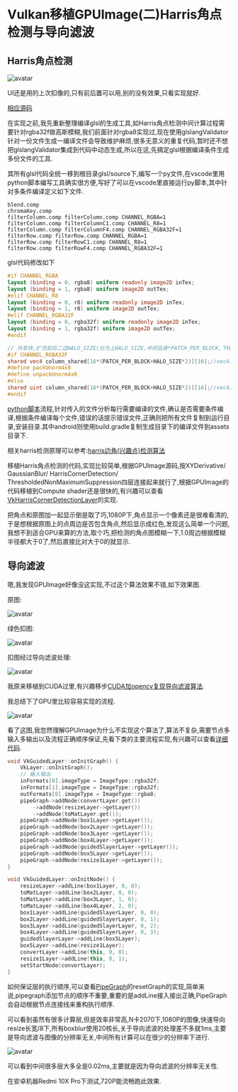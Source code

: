 # Vulkan移植GPUImage(二)Harris角点检测与导向滤波

## Harris角点检测

![avatar](../../images/harris_1.jpg "Harris角点检测")

UI还是用的上次扣像的,只有前后置可以用,别的没有效果,只看实现就好.

[相应源码](https://github.com/xxxzhou/aoce/blob/master/code/aoce_vulkan_extra/layer/VkHarrisCornerDetectionLayer.cpp)

在实现之前,我先重新整理编译glsl的生成工具,如Harris角点检测中间计算过程需要针对rgba32f做高斯模糊,我们前面针对rgba8实现过,现在使用glslangValidator针对一份文件生成一编译文件会导致维护麻烦,很多无意义的重复代码,暂时还不想把glslangValidator集成到代码中动态生成,所以在这,先搞定glsl根据编译条件生成多份文件的工具.

其所有glsl代码全统一移到根目录glsl/source下,编写一个py文件,在vscode里用python脚本编写工具确实很方便,写好了可以在vscode里直接运行py脚本,其中针对多条件编译定义如下文件.

```text
blend.comp
chromaKey.comp
filterColumn.comp filterColumn.comp CHANNEL_RGBA=1
filterColumn.comp filterColumnC1.comp CHANNEL_R8=1
filterColumn.comp filterColumnF4.comp CHANNEL_RGBA32F=1
filterRow.comp filterRow.comp CHANNEL_RGBA=1
filterRow.comp filterRowC1.comp CHANNEL_R8=1
filterRow.comp filterRowF4.comp CHANNEL_RGBA32F=1
```

glsl代码修改如下

```glsl
#if CHANNEL_RGBA
layout (binding = 0, rgba8) uniform readonly image2D inTex;
layout (binding = 1, rgba8) uniform image2D outTex;
#elif CHANNEL_R8
layout (binding = 0, r8) uniform readonly image2D inTex;
layout (binding = 1, r8) uniform image2D outTex;
#elif CHANNEL_RGBA32F
layout (binding = 0, rgba32f) uniform readonly image2D inTex;
layout (binding = 1, rgba32f) uniform image2D outTex;
#endif

// 共享块,扩充前后二边HALO_SIZE(分为上HALO_SIZE,中间自身*PATCH_PER_BLOCK,下HALO_SIZE)
#if CHANNEL_RGBA32F
shared vec4 column_shared[16*(PATCH_PER_BLOCK+HALO_SIZE*2)][16];//vec4[local_size_y][local_size_x]
#define packUnorm4x8
#define unpackUnorm4x8
#else
shared uint column_shared[16*(PATCH_PER_BLOCK+HALO_SIZE*2)][16];//vec4[local_size_y][local_size_x]
#endif
```

[python脚本](https://github.com/xxxzhou/aoce/blob/master/glsl/compileglsl.py)流程,针对传入的文件分析每行需要编译的文件,确认是否需要条件编译,根据条件编译每个文件,错误的话提示错误文件,正确则把所有文件复制到运行目录,安装目录.其中android则使用build.gradle复制生成目录下的编译文件到assets目录下.

相关harris检测原理可以参考:[harris边角(兴趣点)检测算法](https://zhuanlan.zhihu.com/p/42490675)

移植Harris角点检测的代码,实现比较简单,根据GPUImage源码,按XYDerivative/ GaussianBlur/ HarrisCornerDetection/ ThresholdedNonMaximumSuppression四层连接起来就行了,根据GPUImage的代码移植到Compute shader还是很快的,有兴趣可以查看[VkHarrisCornerDetectionLayer](https://github.com/xxxzhou/aoce/blob/master/code/aoce_vulkan_extra/layer/VkHarrisCornerDetectionLayer.cpp)的实现.

把角点和原图加一起显示倒是取了巧,1080P下,角点显示一个像素还是很难看清的,于是想根据原图上的点周边是否包含角点,然后显示成红色,发现这么简单一个问题,我想不到适合GPU来算的方法,取个巧,把检测的角点图模糊一下,1.0周边根据模糊半径都大于0了,然后直接比对大于0的就显示.

## 导向滤波

嗯,我发现GPUImage好像没这实现,不过这个算法效果不错,如下效果图.

原图:

![avatar](../../images/guidedtest_1.png "要扣像的图")

绿色扣图:

![avatar](../../images/guidedtest_2.png "绿色扣图")

扣图经过导向滤波处理:

![avatar](../../images/guidedtest_3.png "导向滤波处理")

我原来移植到CUDA过里,有兴趣移步[CUDA加opencv复现导向滤波算法](https://www.cnblogs.com/zhouxin/p/10203954.html).

我总结下了GPU里比较容易实现的流程.

![avatar](../../images/guided_process.png "导向滤波流程")

看了这图,我忽然理解GPUImage为什么不实现这个算法了,算法不复杂,需要节点多输入多输出以及流程正确顺序保证,先看下类的主要流程实现,有兴趣可以查看[详细代码](https://github.com/xxxzhou/aoce/blob/master/code/aoce_vulkan_extra/layer/VkGuidedLayer.cpp).

```c++
void VkGuidedLayer::onInitGraph() {
    VkLayer::onInitGraph();
    // 输入输出
    inFormats[0].imageType = ImageType::rgba32f;
    inFormats[1].imageType = ImageType::rgba32f;
    outFormats[0].imageType = ImageType::rgba8;
    pipeGraph->addNode(convertLayer.get())
        ->addNode(resizeLayer->getLayer())
        ->addNode(toMatLayer.get());
    pipeGraph->addNode(box1Layer->getLayer());
    pipeGraph->addNode(box2Layer->getLayer());
    pipeGraph->addNode(box3Layer->getLayer());
    pipeGraph->addNode(box4Layer->getLayer());
    pipeGraph->addNode(guidedSlayerLayer->getLayer());
    pipeGraph->addNode(box5Layer->getLayer());
    pipeGraph->addNode(resize1Layer->getLayer());
}

void VkGuidedLayer::onInitNode() {
    resizeLayer->addLine(box1Layer, 0, 0);
    toMatLayer->addLine(box2Layer, 0, 0);
    toMatLayer->addLine(box3Layer, 1, 0);
    toMatLayer->addLine(box4Layer, 2, 0);
    box1Layer->addLine(guidedSlayerLayer, 0, 0);
    box2Layer->addLine(guidedSlayerLayer, 0, 1);
    box3Layer->addLine(guidedSlayerLayer, 0, 2);
    box4Layer->addLine(guidedSlayerLayer, 0, 3);
    guidedSlayerLayer->addLine(box5Layer);
    box5Layer->addLine(resize1Layer);
    convertLayer->addLine(this, 0, 0);
    resize1Layer->addLine(this, 0, 1);
    setStartNode(convertLayer);
}
```

如何保证层的执行顺序,可以查看[PipeGraph](https://github.com/xxxzhou/aoce/blob/master/code/aoce/layer/PipeGraph.cpp)的resetGraph的实现,简单来说,pipegraph添加节点的顺序不重要,重要的是addLine接入接出正确,PipeGraph会自动根据节点连接线来重构执行顺序.

可以看到虽然有很多计算层,但是效率非常高,N卡2070下,1080P的图像,快速导向resize长宽/8下,所有boxblur使用20核长,关于导向滤波的处理差不多就1ms,主要是导向滤波与图像的分辨率无关,中间所有计算可以在很少的分辨率下进行.

![avatar](../../images/guidedtest_nsight.png "导向滤波性能图")

可以看到中间很多层大多全是0.02ms,主要就是因为导向滤波的分辨率无关性.

在安卓机器Redmi 10X Pro下测试,720P能流畅跑此效果.
